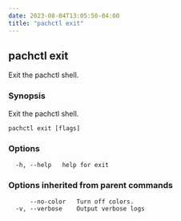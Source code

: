 ```yaml
---
date: 2023-08-04T13:05:50-04:00
title: "pachctl exit"
---
```


## pachctl exit

Exit the pachctl shell.

### Synopsis

Exit the pachctl shell.

```
pachctl exit [flags]
```

### Options

```
  -h, --help   help for exit
```

### Options inherited from parent commands

```
      --no-color   Turn off colors.
  -v, --verbose    Output verbose logs
```

